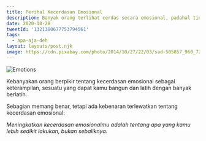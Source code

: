```yaml
---
title: Perihal Kecerdasan Emosional
description: Banyak orang terlihat cerdas secara emosional, padahal tidak.
date: 2020-10-28
tweetId: '1321380677753794561'
tags:
  - apa-aja-deh
layout: layouts/post.njk
image: https://cdn.pixabay.com/photo/2014/10/27/22/03/sad-505857_960_720.jpg
---
```


![Emotions](https://cdn.pixabay.com/photo/2014/10/27/22/03/sad-505857_960_720.jpg)

Kebanyakan orang berpikir tentang kecerdasan emosional sebagai keterampilan, sesuatu yang dapat kamu bangun dan latih dengan banyak berlatih.

Sebagian memang benar, tetapi ada kebenaran terlewatkan tentang kecerdasan emosional:

*Meningkatkan kecerdasan emosionalmu adalah tentang apa yang kamu lebih sedikit lakukan, bukan sebaliknya.*
